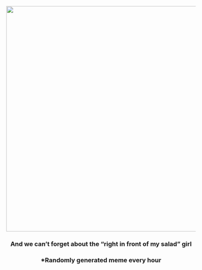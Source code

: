 <p align="center">
        <img src="https://i.redd.it/im0situqhsw91.jpg" width="600" height="600">
        </p>
        <h3 align="center">And we can’t forget about the “right in front of my salad” girl</h3>
        <h3 align="center">*Randomly generated meme every hour</h3>
    